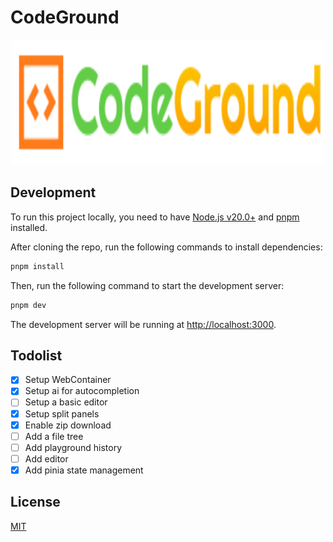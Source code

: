 # CodeGround

<p align="center">
  <img src="./logo.svg" style="width:500px;height:200px;"/>
</p>

## Development

To run this project locally, you need to have [Node.js v20.0+](https://nodejs.org/en/) and [pnpm](https://pnpm.io/) installed.

After cloning the repo, run the following commands to install dependencies:

```bash
pnpm install
```

Then, run the following command to start the development server:

```bash
pnpm dev
```

The development server will be running at [http://localhost:3000](http://localhost:3000).

## Todolist

- [x] Setup WebContainer
- [x] Setup ai for autocompletion
- [ ] Setup a basic editor
- [x] Setup split panels
- [x] Enable zip download
- [ ] Add a file tree
- [ ] Add playground history
- [ ] Add editor
- [x] Add pinia state management

## License

[MIT](./LICENSE)
